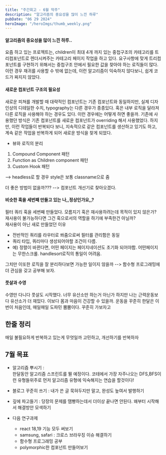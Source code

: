 ```yaml
---
title: "주간회고 - 6월 막주"
description: "알고리즘의 중요성을 많이 느낀 하루"
pubDate: "06 29 2024"
heroImage: "/heroImgs/thumb_weekly.png"
---
```


#### 알고리즘의 중요성을 많이 느낀 하루..

요즘 하고 있는 프로젝트는, children이 최대 4개 까지 있는 중첩구조의 카테고리를
트리컴포넌트로 렌더시켜주는 카테고리 페이지 작업을 하고 있다.
요구사항에 맞게 트리컴포넌트를 구현하기 위해서는 중첩구조 안에서 필요한 값을 찾아야 하는 로직들이 많다.
이런 경우 재귀를 사용할 수 밖에 없는데,
이런 알고리즘이 익숙하지 않다보니, 쉽게 코드가 짜지지 않았다.

#### 새로운 컴포넌트 구조의 필요성

새로운 피쳐를 개발할 때 대략적인 컴포넌트는 기존 컴포넌트와 동일하지만,
실제 디자인상의 디테일한 수치, typography는 다른 경우가 종종있다.
혹은 내부 로직을 달라져 다른 로직을 사용해야 하는 경우도 있다.
이런 경우에는 어떻게 하면 좋을까.
기존에 사용했던 방식은 기존 컴포넌트를 새로운 컴포넌트가 overriding 해서 사용했었다.
하지만, 이런 작업들이 반복되다 보니, 지속적으로 같은 컴포넌트를 생산하고 있기도 하고, 계속 같은 작업을
반복하게 되어 새로운 방식을 찾게 되었다.

- 뷰와 로직의 분리

1. Compound Component 패턴
2. Function as Children component 패턴
3. Custom Hook 패턴

—> headless로 할 경우 style은 보통 classname으로 줌

더 좋은 방법이 없을까???
--> 컴포넌트 개선기로 찾아오겠다.

#### 비슷한 훅을 세번째 만들고 있는 나,,정상인가요,,?

필터 쿼리 훅을 세번째 만들었다.
모름지기 훅은 재사용하려는데 목적이 있지 않은가?
재사용이 불가능하다면 그건 훅으로서의 역할을 하기에 부족한건 아닐까?
<br/>
재사용이 아닌 새로 만들었던 이유

- 전반적인 쿼리를 라우터로 쏴줌으로써 필터를 관리함은 동일
- 쿼리 타입, 쿼리마다 생성되어야할 조건이 다름.
- 예) 정렬이 바뀐다면, 어떤 페이지는 페이지네이션도 초기화 되어야함. 어떤페이지는 무한스크롤.
  handlesort로직의 통일이 어려움.

그치만 이또한 로직을 잘 분리하다보면 가능한 일이지 않을까
--> 함수형 프로그래밍에 더 관심을 갖고 공부해 보자.

#### 풋살과 수영

수영만 다니다 풋살도 시작했다. 너무 유산소만 하는거 아닌가 하지만 나는 근력운동보다 유산소가 더 재밌다.
이보다 몸과 마음이 건강할 수 있을까. 운동을 꾸준히 한달은 이번이 처음인데, 매일매일 도파민 뿜뿜이다. 꾸준히 가보자고

## 한줄 정리

매일 불필요하게 반복하고 있는게 무엇일까 고민하고, 개선하기를 반복하자

## 7월 목표

- 알고리즘 뿌시기 :  
  한달동안 알고리즘 스프린트를 뛸 예정이다.
  코테에서 가장 자주나오는 DFS,BFS이런 유형들위주로 먼저 알고리즘 유형에 익숙해지는 연습을 할것이다!
- 블로그 꾸준히 쓰기 :
  내가 쓴 글 묵혀두지만 말고, 완성도 높여서 발행하기
- 깊에 파고들기 : 당장의 문제를 땜빵하는데서 더이상 끝나면 안된다. 왜부터 시작해서 해결방안 모색하기

- 다음 연구과제
  - react 18,19 기능 모두 써보기
  - samsung, safari : 크로스 브라우징 이슈 해결하기
  - 함수형 프로그래밍 공부
  - polymorphic한 컴포넌트 만들어보기
